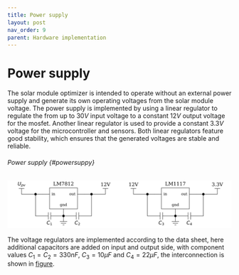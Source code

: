 ```yaml
---
title: Power supply
layout: post
nav_order: 9
parent: Hardware implementation
---
```


# Power supply

The solar module optimizer is intended to operate without an external
power supply and generate its own operating voltages from the solar
module voltage. The power supply is implemented by using a linear
regulator to regulate the from up to $30V$ input voltage to a constant
$12V$ output voltage for the mosfet. Another linear regulator is used to
provide a constant $3.3V$ voltage for the microcontroller and sensors.
Both linear regulators feature good stability, which ensures that the
generated voltages are stable and reliable.

###### Power supply {#powersuppy}
![image](../assets/image/spannungsversorgung.svg)

The voltage regulators are implemented according to the data sheet, here
additional capacitors are added on input and output side, with component
values $C_{1}=C_{2}=330nF$, $C_{3}=10\mu F$ and $C_{4}=22\mu F$, the
interconnection is shown in [figure](#powersuppy).

<!--[@datasheet:LM7812]-->